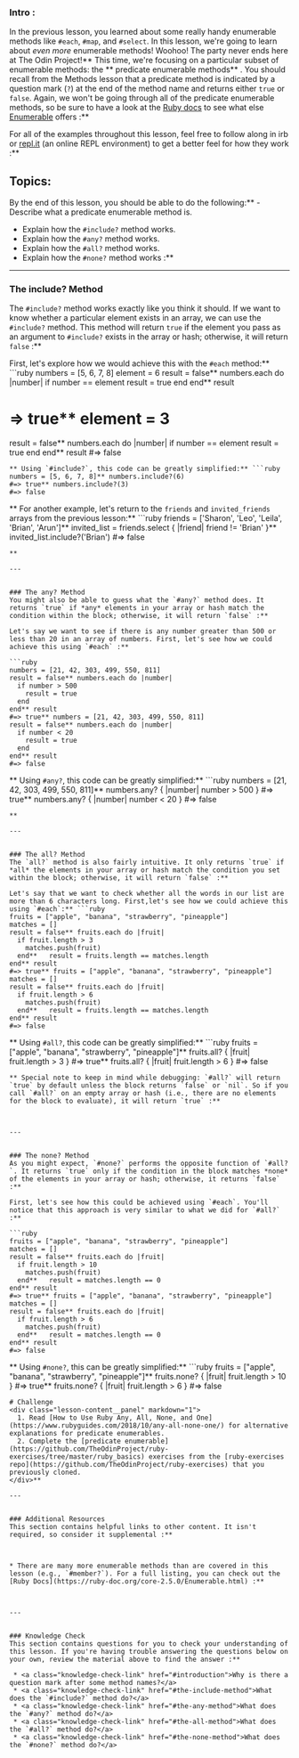### Intro :
>
In the previous lesson, you learned about some really handy enumerable methods like `#each`, `#map`, and `#select`. In this lesson, we're going to learn about *even more* enumerable methods! Woohoo! The party never ends here at The Odin Project!** This time, we're focusing on a particular subset of enumerable methods: the ** predicate enumerable methods** . You should recall from the Methods lesson that a predicate method is indicated by a question mark (`?`) at the end of the method name and returns either `true` or `false`. Again, we won't be going through all of the predicate enumerable methods, so be sure to have a look at the [Ruby docs](https://ruby-doc.org/core-2.6/) to see what else [Enumerable](https://ruby-doc.org/core-2.6.1/Enumerable.html) offers :**

For all of the examples throughout this lesson, feel free to follow along in irb or [repl.it](https://repl.it/languages/ruby) (an online REPL environment) to get a better feel for how they work :**

## Topics:
By the end of this lesson, you should be able to do the following:**  - Describe what a predicate enumerable method is.
 - Explain how the `#include?` method works.
 - Explain how the `#any?` method works.
 - Explain how the `#all?` method works.
 - Explain how the `#none?` method works :**



---


### The include? Method
The `#include?` method works exactly like you think it should. If we want to know whether a particular element exists in an array, we can use the `#include?` method. This method will return `true` if the element you pass as an argument to `#include?` exists in the array or hash; otherwise, it will return `false` :**

First, let's explore how we would achieve this with the `#each` method:** ```ruby
numbers = [5, 6, 7, 8]
element = 6
result = false** numbers.each do |number|
  if number == element
    result = true
  end
end** result
# => true** element = 3
result = false** numbers.each do |number|
  if number == element
    result = true
  end
end** result
#=> false
```
** Using `#include?`, this code can be greatly simplified:** ```ruby
numbers = [5, 6, 7, 8]** numbers.include?(6)
#=> true** numbers.include?(3)
#=> false
```
** For another example, let's return to the `friends` and `invited_friends` arrays from the previous lesson:** ```ruby
friends = ['Sharon', 'Leo', 'Leila', 'Brian', 'Arun']** invited_list = friends.select { |friend| friend != 'Brian' }** invited_list.include?('Brian')
#=> false
```
** 

---


### The any? Method
You might also be able to guess what the `#any?` method does. It returns `true` if *any* elements in your array or hash match the condition within the block; otherwise, it will return `false` :**

Let's say we want to see if there is any number greater than 500 or less than 20 in an array of numbers. First, let's see how we could achieve this using `#each` :**

```ruby
numbers = [21, 42, 303, 499, 550, 811]
result = false** numbers.each do |number|
  if number > 500
    result = true
  end
end** result
#=> true** numbers = [21, 42, 303, 499, 550, 811]
result = false** numbers.each do |number|
  if number < 20
    result = true
  end
end** result
#=> false
```
** Using `#any?`, this code can be greatly simplified:** ```ruby
numbers = [21, 42, 303, 499, 550, 811]** numbers.any? { |number| number > 500 }
#=> true** numbers.any? { |number| number < 20 }
#=> false
```
** 

---


### The all? Method
The `all?` method is also fairly intuitive. It only returns `true` if *all* the elements in your array or hash match the condition you set within the block; otherwise, it will return `false` :**

Let's say that we want to check whether all the words in our list are more than 6 characters long. First,let's see how we could achieve this using `#each`:** ```ruby
fruits = ["apple", "banana", "strawberry", "pineapple"]
matches = []
result = false** fruits.each do |fruit|
  if fruit.length > 3
    matches.push(fruit)
  end**   result = fruits.length == matches.length
end** result
#=> true** fruits = ["apple", "banana", "strawberry", "pineapple"]
matches = []
result = false** fruits.each do |fruit|
  if fruit.length > 6
    matches.push(fruit)
  end**   result = fruits.length == matches.length
end** result
#=> false
```
** Using `#all?`, this code can be greatly simplified:** ```ruby
fruits = ["apple", "banana", "strawberry", "pineapple"]** fruits.all? { |fruit| fruit.length > 3 }
#=> true** fruits.all? { |fruit| fruit.length > 6 }
#=> false
```
** Special note to keep in mind while debugging: `#all?` will return `true` by default unless the block returns `false` or `nil`. So if you call `#all?` on an empty array or hash (i.e., there are no elements  for the block to evaluate), it will return `true` :**



---


### The none? Method
As you might expect, `#none?` performs the opposite function of `#all?`. It returns `true` only if the condition in the block matches *none* of the elements in your array or hash; otherwise, it returns `false` :**

First, let's see how this could be achieved using `#each`. You'll notice that this approach is very similar to what we did for `#all?` :**

```ruby
fruits = ["apple", "banana", "strawberry", "pineapple"]
matches = []
result = false** fruits.each do |fruit|
  if fruit.length > 10
    matches.push(fruit)
  end**   result = matches.length == 0
end** result
#=> true** fruits = ["apple", "banana", "strawberry", "pineapple"]
matches = []
result = false** fruits.each do |fruit|
  if fruit.length > 6
    matches.push(fruit)
  end**   result = matches.length == 0
end** result
#=> false
```
** Using `#none?`, this can be greatly simplified:** ```ruby
fruits = ["apple", "banana", "strawberry", "pineapple"]** fruits.none? { |fruit| fruit.length > 10 }
#=> true** fruits.none? { |fruit| fruit.length > 6 }
#=> false
```
# Challenge
<div class="lesson-content__panel" markdown="1">
  1. Read [How to Use Ruby Any, All, None, and One](https://www.rubyguides.com/2018/10/any-all-none-one/) for alternative explanations for predicate enumerables.
  2. Complete the [predicate enumerable](https://github.com/TheOdinProject/ruby-exercises/tree/master/ruby_basics) exercises from the [ruby-exercises repo](https://github.com/TheOdinProject/ruby-exercises) that you previously cloned.
</div>** 

---


### Additional Resources
This section contains helpful links to other content. It isn't required, so consider it supplemental :**



* There are many more enumerable methods than are covered in this lesson (e.g., `#member?`). For a full listing, you can check out the [Ruby Docs](https://ruby-doc.org/core-2.5.0/Enumerable.html) :**



---


### Knowledge Check
This section contains questions for you to check your understanding of this lesson. If you're having trouble answering the questions below on your own, review the material above to find the answer :**

 * <a class="knowledge-check-link" href="#introduction">Why is there a question mark after some method names?</a>
 * <a class="knowledge-check-link" href="#the-include-method">What does the `#include?` method do?</a>
 * <a class="knowledge-check-link" href="#the-any-method">What does the `#any?` method do?</a>
 * <a class="knowledge-check-link" href="#the-all-method">What does the `#all?` method do?</a>
 * <a class="knowledge-check-link" href="#the-none-method">What does the `#none?` method do?</a>
